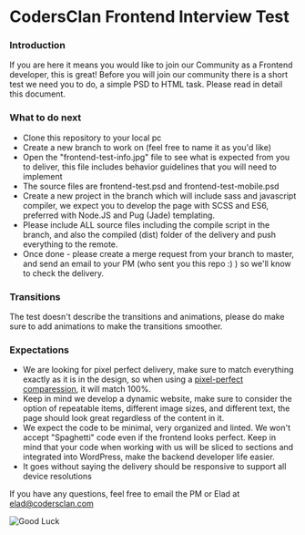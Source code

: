# CodersClan Frontend Interview Test

### Introduction

If you are here it means you would like to join our Community as a Frontend developer, this is great!
Before you will join our community there is a short test we need you to do, a simple PSD to HTML task. Please read in detail this document.

### What to do next

- Clone this repository to your local pc
- Create a new branch to work on (feel free to name it as you'd like)
- Open the "frontend-test-info.jpg" file to see what is expected from you to deliver, this file includes behavior guidelines that you will need to implement
- The source files are frontend-test.psd and frontend-test-mobile.psd
- Create a new project in the branch which will include sass and javascript compiler, we expect you to develop the page with SCSS and ES6, preferred with Node.JS and Pug (Jade) templating.
- Please include ALL source files including the compile script in the branch, and also the compiled (dist) folder of the delivery and push everything to the remote.
- Once done - please create a merge request from your branch to master, and send an email to your PM (who sent you this repo :) ) so we'll know to check the delivery.

### Transitions

The test doesn't describe the transitions and animations, please do make sure to add animations to make the transitions smoother.

### Expectations

- We are looking for pixel perfect delivery, make sure to match everything exactly as it is in the design, so when using a [pixel-perfect comparession](https://chrome.google.com/webstore/detail/perfectpixel-by-welldonec/dkaagdgjmgdmbnecmcefdhjekcoceebi?hl=en "pixel-perfect comparison"), it will match 100%.
- Keep in mind we develop a dynamic website, make sure to consider the option of repeatable items, different image sizes, and different text, the page should look great regardless of the content in it.
- We expect the code to be minimal, very organized and linted. We won't accept "Spaghetti" code even if the frontend looks perfect. Keep in mind that your code when working with us will be sliced to sections and integrated into WordPress, make the backend developer life easier.
- It goes without saying the delivery should be responsive to support all device resolutions

If you have any questions, feel free to email the PM or Elad at elad@codersclan.com

![Good Luck](https://media.giphy.com/media/3oeSAz6FqXCKuNFX6o/giphy.gif "Good Luck")